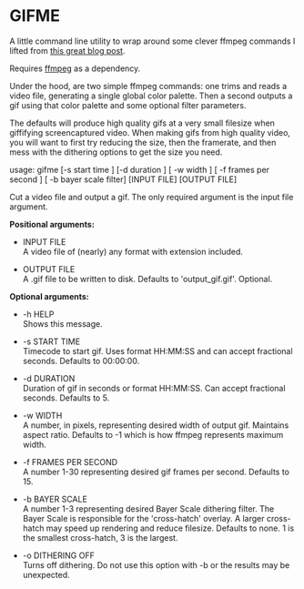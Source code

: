 # GIFME

A little command line utility to wrap around some clever ffmpeg commands I lifted from [this great blog post](http://blog.pkh.me/p/21-high-quality-gif-with-ffmpeg.html#usage).

Requires [ffmpeg]() as a dependency.

Under the hood, are two simple ffmpeg commands: one trims and reads a video file, generating a single global color palette. Then a second outputs a gif using that color palette and some optional filter parameters.

The defaults will produce high quality gifs at a very small filesize when giffifying screencaptured video. When making gifs from high quality video, you will want to first try reducing the size, then the framerate, and then mess with the dithering options to get the size you need.

usage: gifme [-s start time ] [-d duration ] [ -w width ]
[ -f frames per second ] [ -b bayer scale filter] [INPUT FILE] [OUTPUT FILE]

Cut a video file and output a gif. The only required argument is the input
file argument.

**Positional arguments:**
- INPUT FILE  
    A video file of (nearly) any format with extension
included.

- OUTPUT FILE  
  A .gif file to be written to disk. Defaults to 'output_gif.gif'. Optional.

**Optional arguments:**

- -h HELP  
  Shows this message.

- -s START TIME  
  Timecode to start gif. Uses format HH:MM:SS and can accept fractional seconds. Defaults to 00:00:00.

- -d DURATION  
Duration of gif in seconds or format HH:MM:SS.
Can accept fractional seconds. Defaults to 5.

- -w WIDTH  
A number, in pixels, representing desired width of output gif. Maintains aspect ratio. Defaults to -1 which is how ffmpeg represents maximum width.

- -f FRAMES PER SECOND  
A number 1-30 representing desired gif frames per
second. Defaults to 15.

- -b BAYER SCALE  
A number 1-3 representing desired Bayer Scale dithering filter. The Bayer Scale is responsible for the 'cross-hatch' overlay. A larger cross-hatch may speed up rendering and reduce filesize. Defaults to none. 1 is the smallest cross-hatch, 3 is the largest.

- -o DITHERING OFF  
Turns off dithering. Do not use this option with -b or the results may be unexpected.
